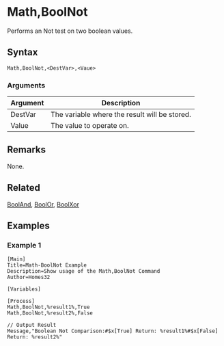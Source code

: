 # Math,BoolNot

Performs an Not test on two boolean values.

## Syntax

```pebakery
Math,BoolNot,<DestVar>,<Vaue>
```

### Arguments

| Argument | Description |
| --- | --- |
| DestVar | The variable where the result will be stored. |
| Value | The value to operate on. |

## Remarks

None.

## Related

[BoolAnd](./BoolAnd.md), [BoolOr](./BoolOr.md), [BoolXor](./BoolXor.md)

## Examples

### Example 1

```pebakery
[Main]
Title=Math-BoolNot Example
Description=Show usage of the Math,BoolNot Command
Author=Homes32

[Variables]

[Process]
Math,BoolNot,%result1%,True
Math,BoolNot,%result2%,False

// Output Result
Message,"Boolean Not Comparison:#$x[True] Return: %result1%#$x[False] Return: %result2%"
```